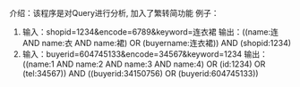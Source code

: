 介绍：该程序是对Query进行分析, 加入了繁转简功能
例子：
1. 输入：shopid=1234&encode=6789&keyword=连衣裙 
输出：((name:连 AND name:衣 AND name:裙) OR (buyername:连衣裙)) AND (shopid:1234) 
2. 输入：buyerid=604745133&encode=34567&keyword=1234 
输出：((name:1 AND name:2 AND name:3 AND name:4) OR (id:1234) OR (tel:34567)) AND ((buyerid:34150756) OR (buyerid:604745133)) 
